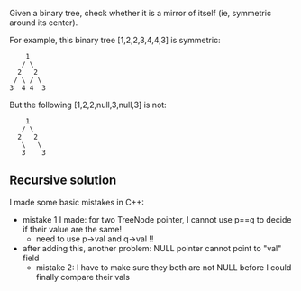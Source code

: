 Given a binary tree, check whether it is a mirror of itself (ie, symmetric around its center).

For example, this binary tree [1,2,2,3,4,4,3] is symmetric:

	    1
	   / \
	  2   2
	 / \ / \
	3  4 4  3

But the following [1,2,2,null,3,null,3] is not:

	    1
	   / \
	  2   2
	   \   \
	   3    3

## Recursive solution

I made some basic mistakes in C++:

+ mistake 1 I made: for two TreeNode pointer, I cannot use p==q to decide if their value are the same!  
	+ need to use p->val and q->val !!  
+ after adding this, another problem: NULL pointer cannot point to "val" field  
	+ mistake 2: I have to make sure they both are not NULL before I could finally compare their vals  
